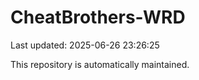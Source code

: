 # CheatBrothers-WRD

Last updated: 2025-06-26 23:26:25

This repository is automatically maintained.
